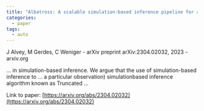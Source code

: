 ```yaml
---
title: "Albatross: A scalable simulation-based inference pipeline for analysing stellar streams in the Milky Way"
categories:
  - paper
tags:
  - auto
---
```

J Alvey, M Gerdes, C Weniger - arXiv preprint arXiv:2304.02032, 2023 - arxiv.org

… in simulation-based inference. We argue that the use of simulation-based inference to … a particular observation) simulationbased inference algorithm known as Truncated …

Link to paper: [https://arxiv.org/abs/2304.02032](https://arxiv.org/abs/2304.02032)
